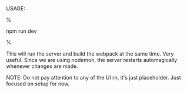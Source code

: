 USAGE:

%

npm run dev

%

This will run the server and build the webpack at the same time. Very useful. Since we are using nodemon, the server restarts automagically whenever changes are made.

NOTE: Do not pay attention to any of the UI rn, it's just placeholder. Just focused on setup for now.